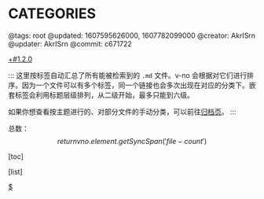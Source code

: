 # CATEGORIES

@tags: root
@updated: 1607595626000, 1607782099000
@creator: AkrISrn
@updater: AkrISrn
@commit: c671722

[+#1.2.0](/snippets/version-when-last-update.md)

:::
这里按标签自动汇总了所有能被检索到的 `.md` 文件。v-no 会根据[](/docs/sort-list.md "#")对它们进行排序。因为一个文件可以有多个标签，同一个链接也会多次出现在对应的分类下。嵌套标签会利用标题层级排列，从二级开始，最多只能到六级。

如果你想查看按主题进行的、对部分文件的手动分类，可以前往[归档页](/archives.md "#")。
:::

总数：$$ return vno.element.getSyncSpan('file-count') $$

[toc]

[list]

[$](/uploads/scripts/file-count.js)
